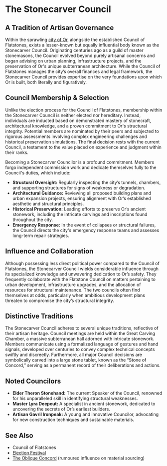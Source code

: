 # The Stonecarver Council

## A Tradition of Artisan Governance

Within the sprawling [city of Or](/geography/settlement/city/city-of-or.md), alongside the established Council of Flatstones, exists a lesser-known but equally influential body known as the Stonecarver Council. Originating centuries ago as a guild of master stonemasons, the Council evolved beyond purely artisanal concerns and began advising on urban planning, infrastructure projects, and the preservation of Or's unique subterranean architecture. While the Council of Flatstones manages the city’s overall finances and legal framework, the Stonecarver Council provides expertise on the very foundations upon which Or is built, both literally and figuratively.

## Council Membership & Selection

Unlike the election process for the Council of Flatstones, membership within the Stonecarver Council is neither elected nor hereditary. Instead, individuals are inducted based on demonstrated mastery of stonecraft, architectural knowledge, and a proven commitment to Or's structural integrity. Potential members are nominated by their peers and subjected to rigorous assessments involving complex engineering challenges and historical preservation simulations. The final decision rests with the current Council, a testament to the value placed on experience and judgment within their ranks.

Becoming a Stonecarver Councilor is a profound commitment. Members forgo independent commission work and dedicate themselves fully to the Council's duties, which include: 

*   **Structural Oversight:** Regularly inspecting the city’s tunnels, chambers, and supporting structures for signs of weakness or degradation.
*   **Architectural Guidance:** Reviewing all proposed building plans and urban expansion projects, ensuring alignment with Or’s established aesthetic and structural principles.
*   **Historical Preservation:** Leading efforts to preserve Or’s ancient stonework, including the intricate carvings and inscriptions found throughout the city.
*   **Emergency Response:** In the event of collapses or structural failures, the Council directs the city's emergency response teams and assesses long-term repair strategies.

## Influence and Collaboration

Although possessing less direct political power compared to the Council of Flatstones, the Stonecarver Council wields considerable influence through its specialized knowledge and unwavering dedication to Or’s safety. They frequently collaborate with the Flatstone Council on matters pertaining to urban development, infrastructure upgrades, and the allocation of resources for structural maintenance. The two councils often find themselves at odds, particularly when ambitious development plans threaten to compromise the city’s structural integrity. 

## Distinctive Traditions

The Stonecarver Council adheres to several unique traditions, reflective of their artisan heritage. Council meetings are held within the Great Carving Chamber, a massive subterranean hall adorned with intricate stonework. Members communicate using a formalized language of gestures and hand signals, developed over centuries to convey complex technical concepts swiftly and discreetly. Furthermore, all major Council decisions are symbolically carved into a large stone tablet, known as the “Stone of Concord,” serving as a permanent record of their deliberations and actions.

## Noted Councilors

*   **Elder Theron Stonehand:** The current Speaker of the Council, renowned for his unparalleled skill in identifying structural weaknesses. 
*   **Master Lyra Deepcut:** A specialist in ancient stonework, dedicated to uncovering the secrets of Or’s earliest builders. 
*   **Artisan Gavril Ironpeak:** A young and innovative Councilor, advocating for new construction techniques and sustainable materials.

## See Also

*   Council of Flatstones
*   [Election Festival](/generated/festival/election-festival.md)
*   [The Oblique Concord](/structure/society/factions/the-oblique-concord.md) (rumoured influence on material sourcing)
